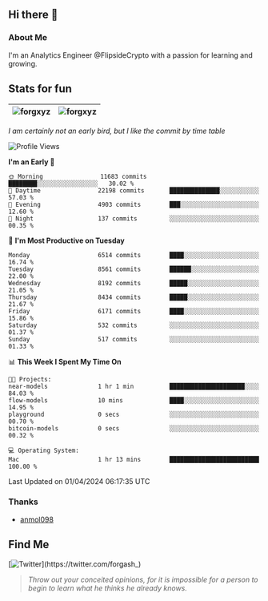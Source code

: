 ## Hi there 👋

### About Me

I'm an Analytics Engineer @FlipsideCrypto with a passion for learning and growing.
  
## Stats for fun

| <img align="center" src="https://github-readme-streak-stats.herokuapp.com/?user=forgxyz&theme=tokyonight" alt="forgxyz" /> | <img align="center" src="https://github-readme-stats.vercel.app/api?username=forgxyz&theme=tokyonight&show_icons=true" alt="forgxyz" /> |
| ------------- |------------- |

*I am certainly not an early bird, but I like the commit by time table*  

<!--START_SECTION:waka-->
![Profile Views](http://img.shields.io/badge/Profile%20Views-0-blue)

**I'm an Early 🐤** 

```text
🌞 Morning                11683 commits       ████████░░░░░░░░░░░░░░░░░   30.02 % 
🌆 Daytime                22198 commits       ██████████████░░░░░░░░░░░   57.03 % 
🌃 Evening                4903 commits        ███░░░░░░░░░░░░░░░░░░░░░░   12.60 % 
🌙 Night                  137 commits         ░░░░░░░░░░░░░░░░░░░░░░░░░   00.35 % 
```
📅 **I'm Most Productive on Tuesday** 

```text
Monday                   6514 commits        ████░░░░░░░░░░░░░░░░░░░░░   16.74 % 
Tuesday                  8561 commits        ██████░░░░░░░░░░░░░░░░░░░   22.00 % 
Wednesday                8192 commits        █████░░░░░░░░░░░░░░░░░░░░   21.05 % 
Thursday                 8434 commits        █████░░░░░░░░░░░░░░░░░░░░   21.67 % 
Friday                   6171 commits        ████░░░░░░░░░░░░░░░░░░░░░   15.86 % 
Saturday                 532 commits         ░░░░░░░░░░░░░░░░░░░░░░░░░   01.37 % 
Sunday                   517 commits         ░░░░░░░░░░░░░░░░░░░░░░░░░   01.33 % 
```


📊 **This Week I Spent My Time On** 

```text
🐱‍💻 Projects: 
near-models              1 hr 1 min          █████████████████████░░░░   84.03 % 
flow-models              10 mins             ████░░░░░░░░░░░░░░░░░░░░░   14.95 % 
playground               0 secs              ░░░░░░░░░░░░░░░░░░░░░░░░░   00.70 % 
bitcoin-models           0 secs              ░░░░░░░░░░░░░░░░░░░░░░░░░   00.32 % 

💻 Operating System: 
Mac                      1 hr 13 mins        █████████████████████████   100.00 % 
```


 Last Updated on 01/04/2024 06:17:35 UTC
<!--END_SECTION:waka-->

### Thanks
 - [anmol098](https://github.com/anmol098/waka-readme-stats/)
  
## Find Me
[![Twitter](https://img.shields.io/twitter/url/https/twitter.com/forgash_.svg?style=social&label=Follow%20%40forgash_)](https://twitter.com/forgash_)


> *Throw out your conceited opinions, for it is impossible for a person to begin to learn what he thinks he already knows.* 
